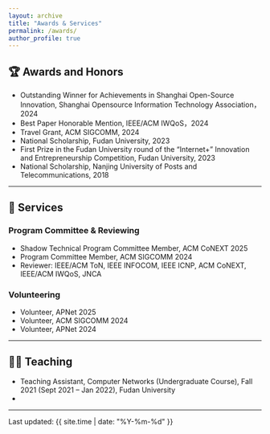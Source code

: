 ```yaml
---
layout: archive
title: "Awards & Services"
permalink: /awards/
author_profile: true
---
```


## 🏆 Awards and Honors

- Outstanding Winner for Achievements in Shanghai Open-Source Innovation, Shanghai Opensource Information Technology Association，2024
- Best Paper Honorable Mention, IEEE/ACM IWQoS，2024
- Travel Grant, ACM SIGCOMM, 2024  
- National Scholarship, Fudan University, 2023  
- First Prize in the Fudan University round of the “Internet+” Innovation and Entrepreneurship Competition, Fudan University, 2023
- National Scholarship, Nanjing University of Posts and Telecommunications, 2018
  
---

## 💼 Services

### Program Committee & Reviewing
- Shadow Technical Program Committee Member, ACM CoNEXT 2025
- Program Committee Member, ACM SIGCOMM 2024 
- Reviewer: IEEE/ACM ToN, IEEE INFOCOM, IEEE ICNP, ACM CoNEXT, IEEE/ACM IWQoS, JNCA

### Volunteering
- Volunteer, APNet 2025
- Volunteer, ACM SIGCOMM 2024
- Volunteer, APNet 2024
  
---

## 👨‍🏫 Teaching

- Teaching Assistant, Computer Networks (Undergraduate Course), Fall 2021 (Sept 2021 – Jan 2022), Fudan University
- 
---

Last updated: {{ site.time | date: "%Y-%m-%d" }}
